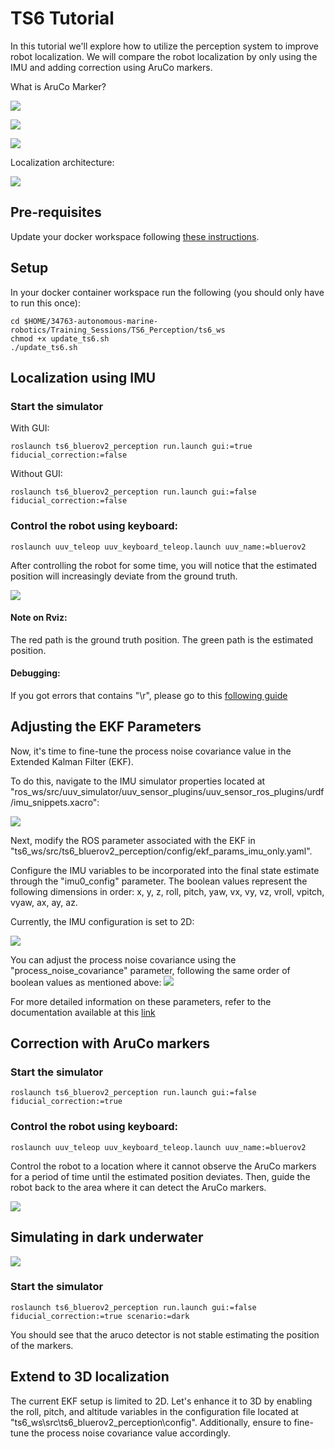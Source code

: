 # TS6 Tutorial #

In this tutorial we'll explore how to utilize the perception system to improve robot localization.
We will compare the robot localization by only using the IMU and adding correction using AruCo markers.

What is AruCo Marker?

![](assets/aruco_marker.png)

![](assets/aruco_gazebo.png)

![](assets/marker_placing.png)

Localization architecture:

![](assets/TS6_diagram.png)

## Pre-requisites ##

Update your docker workspace following [these instructions](https://gitlab.gbar.dtu.dk/dtu-asl/courses/34763-autonomous-marine-robotics/-/tree/main/#getting-course-updates).

## Setup ##

In your docker container workspace run the following (you should only have to run this once):

```
cd $HOME/34763-autonomous-marine-robotics/Training_Sessions/TS6_Perception/ts6_ws
chmod +x update_ts6.sh
./update_ts6.sh
```

## Localization using IMU ###

### Start the simulator

With GUI:

```
roslaunch ts6_bluerov2_perception run.launch gui:=true fiducial_correction:=false
```

Without GUI:

```
roslaunch ts6_bluerov2_perception run.launch gui:=false fiducial_correction:=false
```

### Control the robot using keyboard:
```
roslaunch uuv_teleop uuv_keyboard_teleop.launch uuv_name:=bluerov2 
```

After controlling the robot for some time, you will notice that the estimated position will increasingly deviate from the ground truth.

![](assets/ts6_imu_only.png)

#### Note on Rviz:
The red path is the ground truth position.
The green path is the estimated position.

#### Debugging:
If you got errors that contains "\r", please go to this [following guide](https://gitlab.gbar.dtu.dk/dtu-asl/courses/34763-autonomous-marine-robotics/-/tree/main/debugging.md)

## Adjusting the EKF Parameters ##

Now, it's time to fine-tune the process noise covariance value in the Extended Kalman Filter (EKF).

To do this, navigate to the IMU simulator properties located at "ros_ws/src/uuv_simulator/uuv_sensor_plugins/uuv_sensor_ros_plugins/urdf/imu_snippets.xacro":

![](assets/imu_simulator.png)

Next, modify the ROS parameter associated with the EKF in "ts6_ws/src/ts6_bluerov2_perception/config/ekf_params_imu_only.yaml".

Configure the IMU variables to be incorporated into the final state estimate through the "imu0_config" parameter. The boolean values represent the following dimensions in order: x, y, z, roll, pitch, yaw, vx, vy, vz, vroll, vpitch, vyaw, ax, ay, az.

Currently, the IMU configuration is set to 2D:

![](assets/imu_config.png)

You can adjust the process noise covariance using the "process_noise_covariance" parameter, following the same order of boolean values as mentioned above:
![](assets/process_noise_covariance.png)

For more detailed information on these parameters, refer to the documentation available at this [link](https://docs.ros.org/en/melodic/api/robot_localization/html/state_estimation_nodes.html)

## Correction with AruCo markers ###

### Start the simulator
```
roslaunch ts6_bluerov2_perception run.launch gui:=false fiducial_correction:=true
```

### Control the robot using keyboard:
```
roslaunch uuv_teleop uuv_keyboard_teleop.launch uuv_name:=bluerov2 
```

Control the robot to a location where it cannot observe the AruCo markers for a period of time until the estimated position deviates. Then, guide the robot back to the area where it can detect the AruCo markers.

![](assets/ts6_with_aruco_markers.png)

## Simulating in dark underwater ###

![](assets/dark_underwater.png)


### Start the simulator
```
roslaunch ts6_bluerov2_perception run.launch gui:=false fiducial_correction:=true scenario:=dark
```

You should see that the aruco detector is not stable estimating the position of the markers.


## Extend to 3D localization ###

The current EKF setup is limited to 2D. Let's enhance it to 3D by enabling the roll, pitch, and altitude variables in the configuration file located at "ts6_ws\src\ts6_bluerov2_perception\config". Additionally, ensure to fine-tune the process noise covariance value accordingly.